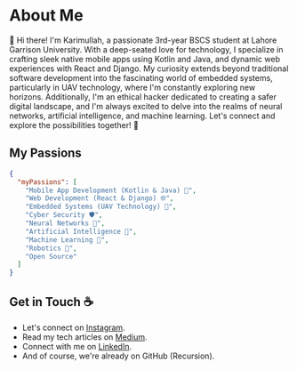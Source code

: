 # About Me
👋 Hi there! I'm Karimullah, a passionate 3rd-year BSCS student at Lahore Garrison University. With a deep-seated love for technology, I specialize in crafting sleek native mobile apps using Kotlin and Java, and dynamic web experiences with React and Django. My curiosity extends beyond traditional software development into the fascinating world of embedded systems, particularly in UAV technology, where I'm constantly exploring new horizons. Additionally, I'm an ethical hacker dedicated to creating a safer digital landscape, and I'm always excited to delve into the realms of neural networks, artificial intelligence, and machine learning. Let's connect and explore the possibilities together! 🚀

## My Passions

```json
{
  "myPassions": [
    "Mobile App Development (Kotlin & Java) 📱",
    "Web Development (React & Django) 🌐",
    "Embedded Systems (UAV Technology) 🚁",
    "Cyber Security 🛡️",
    "Neural Networks 🧠",
    "Artificial Intelligence 🤖",
    "Machine Learning 🦾",
    "Robotics 🤖",
    "Open Source"
  ]
}
```


## Get in Touch :coffee:

- Let's connect on [Instagram](https://www.instagram.com/griffin___3).
- Read my tech articles on [Medium](https://medium.com/@griffin-k).
- Connect with me on [LinkedIn]().
- And of course, we're already on GitHub (Recursion).
